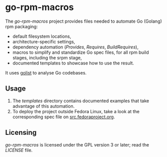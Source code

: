 # go-rpm-macros

The *go-rpm-macros* project provides files needed to automate Go (Golang) rpm
packaging:

- default filesystem locations,
- architecture-specific settings,
- dependency automation (*Provides*, *Requires*, *BuildRequires*),
- macros to simplify and standardize Go spec files, for all rpm build stages, including the srpm stage,
- documented templates to showcase how to use the result.

It uses [golist](https://pagure.io/golist) to analyse Go codebases.

## Usage

1. The *templates* directory contains documented examples that take advantage of this automation.
2. To deploy the project outside Fedora Linux, take a look at the corresponding spec file on [src.fedoraproject.org](https://src.fedoraproject.org/rpms/go-rpm-macros).

## Licensing

*go-rpm-macros* is licensed under the GPL version 3 or later; read the *LICENSE* file.
